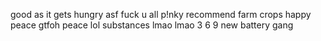 good as it gets
hungry asf
fuck u all
p!nky
recommend
farm crops
happy
peace
gtfoh
peace
lol
substances
lmao
lmao
3 6
9
new battery
gang
